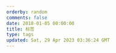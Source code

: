 ```yaml
---
orderby: random
comments: false
date: 2018-01-05 00:00:00
title: 标签
type: tags
updated: Sat, 29 Apr 2023 03:36:24 GMT
---
```

